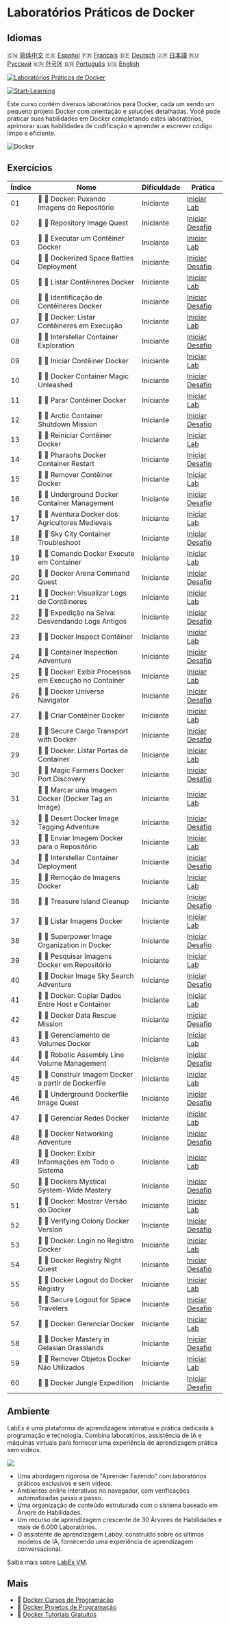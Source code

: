 # Laboratórios Práticos de Docker

## Idiomas

🇨🇳 [简体中文](README_zh.md) 🇪🇸 [Español](README_es.md) 🇫🇷 [Français](README_fr.md) 🇩🇪 [Deutsch](README_de.md) 🇯🇵 [日本語](README_ja.md) 🇷🇺 [Русский](README_ru.md) 🇰🇷 [한국어](README_ko.md) 🇧🇷 [Português](README_pt.md) 🇺🇸 [English](README.md) 

[![Laboratórios Práticos de Docker](https://cover-creator.labex.io/docker-practice-labs.png?lang=pt)](https://labex.io/pt/courses/docker-practice-labs)

[![Start-Learning](https://img.shields.io/badge/Start-Learning-whitesmoke?style=for-the-badge)](https://labex.io/pt/courses/docker-practice-labs)

Este curso contém diversos laboratórios para Docker, cada um sendo um pequeno projeto Docker com orientação e soluções detalhadas. Você pode praticar suas habilidades em Docker completando estes laboratórios, aprimorar suas habilidades de codificação e aprender a escrever código limpo e eficiente.

![Docker](https://img.shields.io/badge/Docker-whitesmoke?style=for-the-badge&logo=docker)


## Exercícios

|   Índice | Nome                                                    | Dificuldade   | Prática                                                                                                                             |
|----------|---------------------------------------------------------|---------------|-------------------------------------------------------------------------------------------------------------------------------------|
|       01 | 📖 🔵 Docker: Puxando Imagens do Repositório            | Iniciante     | <a target='_blank' href='https://labex.io/pt/tutorials/docker-docker-pull-image-from-repository-271485'>Iniciar Lab</a>             |
|       02 | 🎯 🔵 Repository Image Quest                            | Iniciante     | <a target='_blank' href='https://labex.io/pt/labs/docker-repository-image-quest-271484'>Iniciar Desafio</a>                         |
|       03 | 📖 🔵 Executar um Contêiner Docker                      | Iniciante     | <a target='_blank' href='https://labex.io/pt/tutorials/docker-docker-run-a-container-271495'>Iniciar Lab</a>                        |
|       04 | 🎯 🔵 Dockerized Space Battles Deployment               | Iniciante     | <a target='_blank' href='https://labex.io/pt/labs/docker-dockerized-space-battles-deployment-271494'>Iniciar Desafio</a>            |
|       05 | 📖 🔵 Listar Contêineres Docker                         | Iniciante     | <a target='_blank' href='https://labex.io/pt/tutorials/docker-docker-list-containers-271475'>Iniciar Lab</a>                        |
|       06 | 🎯 🔵 Identificação de Contêineres Docker               | Iniciante     | <a target='_blank' href='https://labex.io/pt/tutorials/docker-docker-container-identification-271474'>Iniciar Desafio</a>           |
|       07 | 📖 🔵 Docker: Listar Contêineres em Execução            | Iniciante     | <a target='_blank' href='https://labex.io/pt/tutorials/docker-docker-list-running-containers-271483'>Iniciar Lab</a>                |
|       08 | 🎯 🔵 Interstellar Container Exploration                | Iniciante     | <a target='_blank' href='https://labex.io/pt/labs/docker-interstellar-container-exploration-271482'>Iniciar Desafio</a>             |
|       09 | 📖 🔵 Iniciar Contêiner Docker                          | Iniciante     | <a target='_blank' href='https://labex.io/pt/tutorials/docker-docker-start-container-271499'>Iniciar Lab</a>                        |
|       10 | 🎯 🔵 Docker Container Magic Unleashed                  | Iniciante     | <a target='_blank' href='https://labex.io/pt/labs/docker-docker-container-magic-unleashed-271498'>Iniciar Desafio</a>               |
|       11 | 📖 🔵 Parar Contêiner Docker                            | Iniciante     | <a target='_blank' href='https://labex.io/pt/tutorials/docker-docker-stop-container-271501'>Iniciar Lab</a>                         |
|       12 | 🎯 🔵 Arctic Container Shutdown Mission                 | Iniciante     | <a target='_blank' href='https://labex.io/pt/labs/docker-arctic-container-shutdown-mission-271500'>Iniciar Desafio</a>              |
|       13 | 📖 🔵 Reiniciar Contêiner Docker                        | Iniciante     | <a target='_blank' href='https://labex.io/pt/tutorials/docker-docker-restart-container-271489'>Iniciar Lab</a>                      |
|       14 | 🎯 🔵 Pharaohs Docker Container Restart                 | Iniciante     | <a target='_blank' href='https://labex.io/pt/labs/docker-pharaohs-docker-container-restart-271488'>Iniciar Desafio</a>              |
|       15 | 📖 🔵 Remover Contêiner Docker                          | Iniciante     | <a target='_blank' href='https://labex.io/pt/tutorials/docker-docker-remove-container-271491'>Iniciar Lab</a>                       |
|       16 | 🎯 🔵 Underground Docker Container Management           | Iniciante     | <a target='_blank' href='https://labex.io/pt/labs/docker-underground-docker-container-management-271490'>Iniciar Desafio</a>        |
|       17 | 📖 🔵 Aventura Docker dos Agricultores Medievais        | Iniciante     | <a target='_blank' href='https://labex.io/pt/tutorials/docker-medieval-farmers-docker-adventure-271453'>Iniciar Lab</a>             |
|       18 | 🎯 🔵 Sky City Container Troubleshoot                   | Iniciante     | <a target='_blank' href='https://labex.io/pt/labs/docker-sky-city-container-troubleshoot-271452'>Iniciar Desafio</a>                |
|       19 | 📖 🔵 Comando Docker Execute em Container               | Iniciante     | <a target='_blank' href='https://labex.io/pt/tutorials/docker-docker-execute-command-in-container-271461'>Iniciar Lab</a>           |
|       20 | 🎯 🔵 Docker Arena Command Quest                        | Iniciante     | <a target='_blank' href='https://labex.io/pt/labs/docker-docker-arena-command-quest-271460'>Iniciar Desafio</a>                     |
|       21 | 📖 🔵 Docker: Visualizar Logs de Contêineres            | Iniciante     | <a target='_blank' href='https://labex.io/pt/tutorials/docker-docker-view-container-logs-271473'>Iniciar Lab</a>                    |
|       22 | 🎯 🔵 Expedição na Selva: Desvendando Logs Antigos      | Iniciante     | <a target='_blank' href='https://labex.io/pt/tutorials/docker-jungle-expedition-uncovering-ancient-logs-271472'>Iniciar Desafio</a> |
|       23 | 📖 🔵 Docker Inspect Contêiner                          | Iniciante     | <a target='_blank' href='https://labex.io/pt/tutorials/docker-docker-inspect-container-271467'>Iniciar Lab</a>                      |
|       24 | 🎯 🔵 Container Inspection Adventure                    | Iniciante     | <a target='_blank' href='https://labex.io/pt/labs/docker-container-inspection-adventure-271466'>Iniciar Desafio</a>                 |
|       25 | 📖 🔵 Docker: Exibir Processos em Execução no Container | Iniciante     | <a target='_blank' href='https://labex.io/pt/tutorials/docker-docker-display-running-processes-in-container-271507'>Iniciar Lab</a> |
|       26 | 🎯 🔵 Docker Universe Navigator                         | Iniciante     | <a target='_blank' href='https://labex.io/pt/labs/docker-docker-universe-navigator-271506'>Iniciar Desafio</a>                      |
|       27 | 📖 🔵 Criar Contêiner Docker                            | Iniciante     | <a target='_blank' href='https://labex.io/pt/tutorials/docker-docker-create-container-271459'>Iniciar Lab</a>                       |
|       28 | 🎯 🔵 Secure Cargo Transport with Docker                | Iniciante     | <a target='_blank' href='https://labex.io/pt/labs/docker-secure-cargo-transport-with-docker-271458'>Iniciar Desafio</a>             |
|       29 | 📖 🔵 Docker: Listar Portas de Container                | Iniciante     | <a target='_blank' href='https://labex.io/pt/tutorials/docker-docker-list-container-ports-271479'>Iniciar Lab</a>                   |
|       30 | 🎯 🔵 Magic Farmers Docker Port Discovery               | Iniciante     | <a target='_blank' href='https://labex.io/pt/labs/docker-magic-farmers-docker-port-discovery-271478'>Iniciar Desafio</a>            |
|       31 | 📖 🔵 Marcar uma Imagem Docker (Docker Tag an Image)    | Iniciante     | <a target='_blank' href='https://labex.io/pt/tutorials/docker-docker-tag-an-image-271505'>Iniciar Lab</a>                           |
|       32 | 🎯 🔵 Desert Docker Image Tagging Adventure             | Iniciante     | <a target='_blank' href='https://labex.io/pt/labs/docker-desert-docker-image-tagging-adventure-271504'>Iniciar Desafio</a>          |
|       33 | 📖 🔵 Enviar Imagem Docker para o Repositório           | Iniciante     | <a target='_blank' href='https://labex.io/pt/tutorials/docker-docker-push-image-to-repository-271487'>Iniciar Lab</a>               |
|       34 | 🎯 🔵 Interstellar Container Deployment                 | Iniciante     | <a target='_blank' href='https://labex.io/pt/labs/docker-interstellar-container-deployment-271486'>Iniciar Desafio</a>              |
|       35 | 📖 🔵 Remoção de Imagens Docker                         | Iniciante     | <a target='_blank' href='https://labex.io/pt/tutorials/docker-docker-remove-image-271493'>Iniciar Lab</a>                           |
|       36 | 🎯 🔵 Treasure Island Cleanup                           | Iniciante     | <a target='_blank' href='https://labex.io/pt/labs/docker-treasure-island-cleanup-271492'>Iniciar Desafio</a>                        |
|       37 | 📖 🔵 Listar Imagens Docker                             | Iniciante     | <a target='_blank' href='https://labex.io/pt/tutorials/docker-docker-list-images-271463'>Iniciar Lab</a>                            |
|       38 | 🎯 🔵 Superpower Image Organization in Docker           | Iniciante     | <a target='_blank' href='https://labex.io/pt/labs/docker-superpower-image-organization-in-docker-271462'>Iniciar Desafio</a>        |
|       39 | 📖 🔵 Pesquisar Imagens Docker em Repositório           | Iniciante     | <a target='_blank' href='https://labex.io/pt/tutorials/docker-docker-search-images-in-repository-271497'>Iniciar Lab</a>            |
|       40 | 🎯 🔵 Docker Image Sky Search Adventure                 | Iniciante     | <a target='_blank' href='https://labex.io/pt/labs/docker-docker-image-sky-search-adventure-271496'>Iniciar Desafio</a>              |
|       41 | 📖 🔵 Docker: Copiar Dados Entre Host e Container       | Iniciante     | <a target='_blank' href='https://labex.io/pt/tutorials/docker-docker-copy-data-between-host-and-container-271457'>Iniciar Lab</a>   |
|       42 | 🎯 🔵 Docker Data Rescue Mission                        | Iniciante     | <a target='_blank' href='https://labex.io/pt/labs/docker-docker-data-rescue-mission-271456'>Iniciar Desafio</a>                     |
|       43 | 📖 🔵 Gerenciamento de Volumes Docker                   | Iniciante     | <a target='_blank' href='https://labex.io/pt/tutorials/docker-docker-manage-volumes-271511'>Iniciar Lab</a>                         |
|       44 | 🎯 🔵 Robotic Assembly Line Volume Management           | Iniciante     | <a target='_blank' href='https://labex.io/pt/labs/docker-robotic-assembly-line-volume-management-271510'>Iniciar Desafio</a>        |
|       45 | 📖 🔵 Construir Imagem Docker a partir de Dockerfile    | Iniciante     | <a target='_blank' href='https://labex.io/pt/tutorials/docker-docker-build-image-from-dockerfile-271455'>Iniciar Lab</a>            |
|       46 | 🎯 🔵 Underground Dockerfile Image Quest                | Iniciante     | <a target='_blank' href='https://labex.io/pt/labs/docker-underground-dockerfile-image-quest-271454'>Iniciar Desafio</a>             |
|       47 | 📖 🔵 Gerenciar Redes Docker                            | Iniciante     | <a target='_blank' href='https://labex.io/pt/tutorials/docker-docker-manage-networks-271477'>Iniciar Lab</a>                        |
|       48 | 🎯 🔵 Docker Networking Adventure                       | Iniciante     | <a target='_blank' href='https://labex.io/pt/labs/docker-docker-networking-adventure-271476'>Iniciar Desafio</a>                    |
|       49 | 📖 🔵 Docker: Exibir Informações em Todo o Sistema      | Iniciante     | <a target='_blank' href='https://labex.io/pt/tutorials/docker-docker-display-system-wide-information-271465'>Iniciar Lab</a>        |
|       50 | 🎯 🔵 Dockers Mystical System-Wide Mastery              | Iniciante     | <a target='_blank' href='https://labex.io/pt/labs/docker-dockers-mystical-system-wide-mastery-271464'>Iniciar Desafio</a>           |
|       51 | 📖 🔵 Docker: Mostrar Versão do Docker                  | Iniciante     | <a target='_blank' href='https://labex.io/pt/tutorials/docker-docker-show-docker-version-271509'>Iniciar Lab</a>                    |
|       52 | 🎯 🔵 Verifying Colony Docker Version                   | Iniciante     | <a target='_blank' href='https://labex.io/pt/labs/docker-verifying-colony-docker-version-271508'>Iniciar Desafio</a>                |
|       53 | 📖 🔵 Docker: Login no Registro Docker                  | Iniciante     | <a target='_blank' href='https://labex.io/pt/tutorials/docker-docker-log-into-docker-registry-271469'>Iniciar Lab</a>               |
|       54 | 🎯 🔵 Docker Registry Night Quest                       | Iniciante     | <a target='_blank' href='https://labex.io/pt/labs/docker-docker-registry-night-quest-271468'>Iniciar Desafio</a>                    |
|       55 | 📖 🔵 Docker Logout do Docker Registry                  | Iniciante     | <a target='_blank' href='https://labex.io/pt/tutorials/docker-docker-log-out-from-docker-registry-271471'>Iniciar Lab</a>           |
|       56 | 🎯 🔵 Secure Logout for Space Travelers                 | Iniciante     | <a target='_blank' href='https://labex.io/pt/labs/docker-secure-logout-for-space-travelers-271470'>Iniciar Desafio</a>              |
|       57 | 📖 🔵 Docker: Gerenciar Docker                          | Iniciante     | <a target='_blank' href='https://labex.io/pt/tutorials/docker-docker-manage-docker-271503'>Iniciar Lab</a>                          |
|       58 | 🎯 🔵 Docker Mastery in Gelasian Grasslands             | Iniciante     | <a target='_blank' href='https://labex.io/pt/labs/docker-docker-mastery-in-gelasian-grasslands-271502'>Iniciar Desafio</a>          |
|       59 | 📖 🔵 Remover Objetos Docker Não Utilizados             | Iniciante     | <a target='_blank' href='https://labex.io/pt/tutorials/docker-docker-remove-unused-docker-objects-271481'>Iniciar Lab</a>           |
|       60 | 🎯 🔵 Docker Jungle Expedition                          | Iniciante     | <a target='_blank' href='https://labex.io/pt/labs/docker-docker-jungle-expedition-271480'>Iniciar Desafio</a>                       |

## Ambiente

LabEx é uma plataforma de aprendizagem interativa e prática dedicada à programação e tecnologia. Combina laboratórios, assistência de IA e máquinas virtuais para fornecer uma experiência de aprendizagem prática sem vídeos.

![](https://tutorial-screenshot.getvm.io/images/vm-1725247253.png)

- Uma abordagem rigorosa de "Aprender Fazendo" com laboratórios práticos exclusivos e sem vídeos.
- Ambientes online interativos no navegador, com verificações automatizadas passo a passo.
- Uma organização de conteúdo estruturada com o sistema baseado em Árvore de Habilidades.
- Um recurso de aprendizagem crescente de 30 Árvores de Habilidades e mais de 6.000 Laboratórios.
- O assistente de aprendizagem Labby, construído sobre os últimos modelos de IA, fornecendo uma experiência de aprendizagem conversacional.

Saiba mais sobre [LabEx VM](https://support.labex.io/using-labex/virtual-machine).

## Mais

- 🔗 [Docker Cursos de Programação](https://github.com/labex-labs/awesome-programming-courses)
- 🔗 [Docker Projetos de Programação](https://github.com/labex-labs/awesome-programming-projects)
- 🔗 [Docker Tutoriais Gratuitos](https://github.com/labex-labs/docker-free-tutorials)

